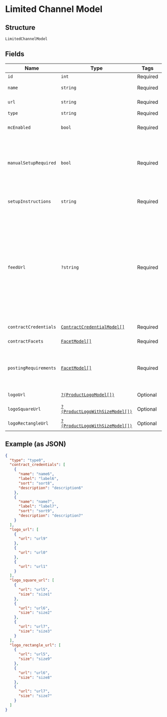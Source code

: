 
# Limited Channel Model

## Structure

`LimitedChannelModel`

## Fields

| Name | Type | Tags | Description | Getter | Setter |
|  --- | --- | --- | --- | --- | --- |
| `id` | `int` | Required | - | getId(): int | setId(int id): void |
| `name` | `string` | Required | The name of a channel | getName(): string | setName(string name): void |
| `url` | `string` | Required | The url of a channel | getUrl(): string | setUrl(string url): void |
| `type` | `string` | Required | - | getType(): string | setType(string type): void |
| `mcEnabled` | `bool` | Required | Does a channel support My Contracts | getMcEnabled(): bool | setMcEnabled(bool mcEnabled): void |
| `manualSetupRequired` | `bool` | Required | Some Channels require manual setup done by the end-user. In most such cases, `setup_instructions` should contain HTML | getManualSetupRequired(): bool | setManualSetupRequired(bool manualSetupRequired): void |
| `setupInstructions` | `string` | Required | Additional setup instructions required to post on the Channel | getSetupInstructions(): string | setSetupInstructions(string setupInstructions): void |
| `feedUrl` | `?string` | Required | Some channels like apec.fr require the user to send the job board an XML url. Since the feed_url is user-based,  unless a `X-Customer-Id` header is passed,the value will be null. If not null, this value should be displayed to the user, along with the `setup_instructions` | getFeedUrl(): ?string | setFeedUrl(?string feedUrl): void |
| `contractCredentials` | [`ContractCredentialModel[]`](../../doc/models/contract-credential-model.md) | Required | - | getContractCredentials(): array | setContractCredentials(array contractCredentials): void |
| `contractFacets` | [`FacetModel[]`](../../doc/models/facet-model.md) | Required | - | getContractFacets(): array | setContractFacets(array contractFacets): void |
| `postingRequirements` | [`FacetModel[]`](../../doc/models/facet-model.md) | Required | Dynamic posting requirements for MC products, used to provide additional data with vacancies | getPostingRequirements(): array | setPostingRequirements(array postingRequirements): void |
| `logoUrl` | [`?(ProductLogoModel[])`](../../doc/models/product-logo-model.md) | Optional | - | getLogoUrl(): ?array | setLogoUrl(?array logoUrl): void |
| `logoSquareUrl` | [`?(ProductLogoWithSizeModel[])`](../../doc/models/product-logo-with-size-model.md) | Optional | - | getLogoSquareUrl(): ?array | setLogoSquareUrl(?array logoSquareUrl): void |
| `logoRectangleUrl` | [`?(ProductLogoWithSizeModel[])`](../../doc/models/product-logo-with-size-model.md) | Optional | - | getLogoRectangleUrl(): ?array | setLogoRectangleUrl(?array logoRectangleUrl): void |

## Example (as JSON)

```json
{
  "type": "type0",
  "contract_credentials": [
    {
      "name": "name6",
      "label": "label6",
      "sort": "sort8",
      "description": "description6"
    },
    {
      "name": "name7",
      "label": "label7",
      "sort": "sort9",
      "description": "description7"
    }
  ],
  "logo_url": [
    {
      "url": "url9"
    },
    {
      "url": "url0"
    },
    {
      "url": "url1"
    }
  ],
  "logo_square_url": [
    {
      "url": "url5",
      "size": "size1"
    },
    {
      "url": "url6",
      "size": "size2"
    },
    {
      "url": "url7",
      "size": "size3"
    }
  ],
  "logo_rectangle_url": [
    {
      "url": "url5",
      "size": "size9"
    },
    {
      "url": "url6",
      "size": "size8"
    },
    {
      "url": "url7",
      "size": "size7"
    }
  ]
}
```

